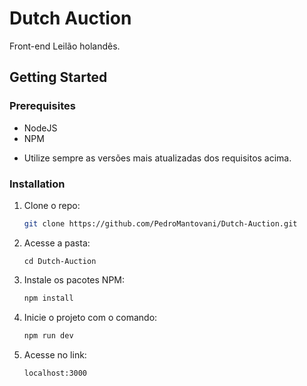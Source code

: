 # Dutch Auction
Front-end Leilão holandês.

## Getting Started

### Prerequisites

* NodeJS
* NPM
- Utilize sempre as versões mais atualizadas dos requisitos acima.

### Installation

1. Clone o repo:
   ```sh
   git clone https://github.com/PedroMantovani/Dutch-Auction.git
   ```
2. Acesse a pasta:
   ```shell
   cd Dutch-Auction
   ```
3. Instale os pacotes NPM:
   ```sh
   npm install
   ```
4. Inicie o projeto com o comando:
   ```sh
   npm run dev
   ```
5. Acesse no link:
   ```sh
   localhost:3000
   ```
